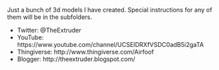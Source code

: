 Just a bunch of 3d models I have created.  Special instructions for any of them will be in the subfolders.

<ul>
<li>Twitter: @TheExtruder</li>
<li>YouTube: https://www.youtube.com/channel/UCSElDRXfVSDC0adB5i2gaTA</li>
<li>Thingiverse: http://www.thingiverse.com/Airfoof</li>
<li>Blogger: http://theextruder.blogspot.com/</li>
</ul>
